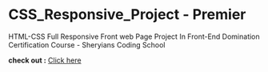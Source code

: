# CSS_Responsive_Project - Premier

HTML-CSS Full Responsive Front web Page Project In Front-End Domination Certification Course - Sheryians Coding School

**check out :** [Click here](https://sanketp100.github.io/CSS_Responsive_Project-Premier/)


